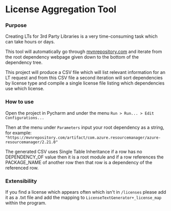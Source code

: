 # License Aggregation Tool

### Purpose
Creating LTs for 3rd Party Libraries is a very time-consuming task which can take hours or days.

This tool will automatically go through [mvnrepository.com](https://mvnrepository.com) and iterate from the root dependency webpage given down to the bottom of the dependency tree.

This project will produce a CSV file which will list relevant information for an LT request and from this CSV file a second iteration will sort dependencies by license type and compile a single license file listing which dependencies use which license.

### How to use
Open the project in Pycharm and under the menu `Run > Run... > Edit Configurations...`

Then at the menu under `Parameters` input your root dependency as a string, for example:
`"https://mvnrepository.com/artifact/com.azure.resourcemanager/azure-resourcemanager/2.21.0"`

The generated CSV uses Single Table Inheritance if a row has no DEPENDENCY_OF value then it is a root module and if a row references the PACKAGE_NAME of another row then that row is a dependency of the referenced row.

### Extensibility
If you find a license which appears often which isn't in `/licenses` please add it as a .txt file and add the mapping to `LicenseTextGenerator+_license_map` within the program.